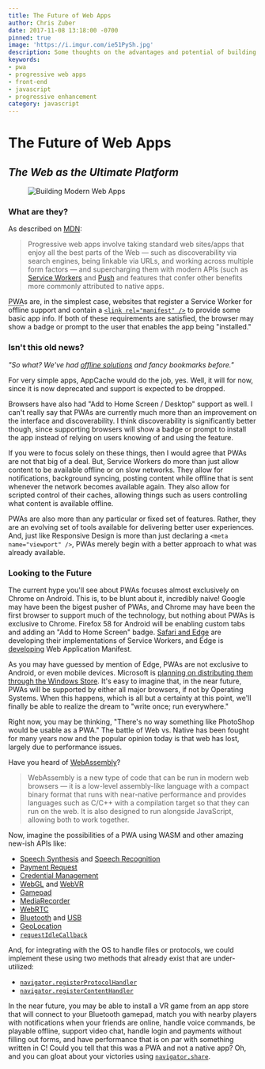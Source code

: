 ```yaml
---
title: The Future of Web Apps
author: Chris Zuber
date: 2017-11-08 13:18:00 -0700
pinned: true
image: 'https://i.imgur.com/ie51PySh.jpg'
description: Some thoughts on the advantages and potential of building progressive web apps
keywords:
- pwa
- progressive web apps
- front-end
- javascript
- progressive enhancement
category: javascript
---
```

<h1 class="center">The Future of Web Apps</h1>
<h2 class="center" itemprop="alternativeHeadline">
  <i>The Web as the Ultimate Platform</i>
</h2>
<figure class="right">
<img src="https://i.imgur.com/ie51PySh.jpg" alt="Building Modern Web Apps" />
</figure>

### What are they?
As described on [MDN](https://developer.mozilla.org/en-US/Apps "App Center | MDN"):
> Progressive web apps involve taking standard web sites/apps that enjoy all the
> best parts of the Web — such as discoverability via search engines, being
> linkable via URLs, and working across multiple form factors — and supercharging
> them with modern APIs (such as [Service Workers](https://developer.mozilla.org/en-US/docs/Web/API/Service_Worker_API)
> and [Push](https://developer.mozilla.org/en-US/docs/Web/API/Push_API) and features
> that confer other benefits more commonly attributed to native apps.

<abbr title="Progressive Web Apps">PWA</abbr>s are, in the simplest case, websites
that register a Service Worker for offline support and contain a [`<link rel="manifest" />`](https://developer.mozilla.org/en-US/docs/Web/Manifest "Web App Manifest | MDN")
to provide some basic app info. If both of these requirements are satisfied, the
browser may show a badge or prompt to the user that enables the app being "installed."

### Isn't this old news?
*"So what? We've had [offline solutions](https://developer.mozilla.org/en-US/docs/Web/HTML/Using_the_application_cache "Using the application cache - HTML | MDN")
and fancy bookmarks before."*

For very simple apps, AppCache would do the job, yes. Well, it will for now, since
it is now deprecated and support is expected to be dropped.

Browsers have also had "Add to Home Screen / Desktop" support as well. I can't
really say that PWAs are currently much more than an improvement on the interface
and discoverability. I think discoverability is significantly better though, since
supporting browsers will show a badge or prompt to install the app instead of
relying on users knowing of and using the feature.

If you were to focus solely on these things, then I would agree that PWAs are
not that big of a deal. But, Service Workers do more than just allow content to
be available offline or on slow networks. They allow for notifications, background
syncing, posting content while offline that is sent whenever the network becomes
available again. They also allow for scripted control of their caches, allowing
things such as users controlling what content is available offline.

PWAs are also more than any particular or fixed set of features. Rather, they are
an evolving set of tools available for delivering better user experiences. And,
just like Responsive Design is more than just declaring a `<meta name="viewport" />`,
PWAs merely begin with a better approach to what was already available.

### Looking to the Future
The current hype you'll see about PWAs focuses almost exclusively on Chrome on Android.
This is, to be blunt about it, incredibly naive! Google may have been the bigest
pusher of PWAs, and Chrome may have been the first browser to support much of the
technology, but nothing about PWAs is exclusive to Chrome. Firefox 58 for Android
will be enabling custom tabs and adding an "Add to Home Screen" badge. [Safari and
Edge](https://platform-status.mozilla.org/#service-worker "Firefox Platform Status")
are developing their implementations of Service Workers, and Edge is [developing](https://platform-status.mozilla.org/#app-manifest "Firefox Platform Status")
Web Application Manifest.

As you may have guessed by mention of Edge, PWAs are not exclusive to Android, or
even mobile devices. Microsoft is [planning on distributing them through the Windows
Store](https://channel9.msdn.com/events/Build/2017/B8075?term=provressive%20web%20apps%20build "Progressive web apps and the Windows ecosystem | Build 2017 | Channel 9").
It's easy to imagine that, in the near future, PWAs will be supported by either
all major browsers, if not by Operating Systems. When this happens, which is all
but a certainty at this point, we'll finally be able to realize the dream to "write
once; run everywhere."

Right now, you may be thinking, "There's no way something like PhotoShop would be
usable as a PWA." The battle of Web vs. Native has been fought for many years now
and the popular opinion today is that web has lost, largely due to performance issues.

Have you heard of [WebAssembly](https://developer.mozilla.org/en-US/docs/WebAssembly "WebAssembly | MDN")?
> WebAssembly is a new type of code that can be run in modern web browsers — it
> is a low-level assembly-like language with a compact binary format that runs
> with near-native performance and provides languages such as C/C++ with a
> compilation target so that they can run on the web. It is also designed to run
> alongside JavaScript, allowing both to work together.

Now, imagine the possibilities of a PWA using WASM and other amazing new-ish APIs like:
- [Speech Synthesis](https://developer.mozilla.org/en-US/docs/Web/API/Web_Speech_API#Speech_synthesis)
and [Speech Recognition](https://developer.mozilla.org/en-US/docs/Web/API/Web_Speech_API#Speech_recognition)
- [Payment Request](https://w3c.github.io/browser-payment-api/)
- [Credential Management](https://w3c.github.io/webappsec-credential-management/)
- [WebGL](https://developer.mozilla.org/en-US/docs/Web/API/WebGL2RenderingContext)
and [WebVR](https://developer.mozilla.org/en-US/docs/Web/API/WebVR_API)
- [Gamepad](https://developer.mozilla.org/en-US/docs/Web/API/Gamepad_API)
- [MediaRecorder](https://developer.mozilla.org/en-US/docs/Web/API/MediaRecorder)
- [WebRTC](https://developer.mozilla.org/en-US/docs/Web/API/WebRTC_API)
- [Bluetooth](https://developer.mozilla.org/en-US/docs/Web/API/Web_Bluetooth_API)
and [USB](https://wicg.github.io/webusb/)
- [GeoLocation](https://developer.mozilla.org/en-US/docs/Web/API/Geolocation)
- [`requestIdleCallback`](https://developer.mozilla.org/en-US/docs/Web/API/Window/requestIdleCallback)

And, for integrating with the OS to handle files or protocols, we could implement
these using two methods that already exist that are under-utilized:
- [`navigator.registerProtocolHandler`](https://developer.mozilla.org/en-US/docs/Web-based_protocol_handlers)
- [`navigator.registerContentHandler`](https://developer.mozilla.org/en-US/docs/DOM/window.navigator.registerContentHandler)

In the near future, you may be able to install a VR game from an app store that will
connect to your Bluetooth gamepad, match you with nearby players with notifications
when your friends are online, handle voice commands, be playable offline, support
video chat, handle login and payments without filling out forms, and have performance
that is on par with something written in C! Could you tell that this was a PWA
and not a native app? Oh, and you can gloat about your victories using [`navigator.share`](/posts/javascript/2017/10/19/web-share-api/).
